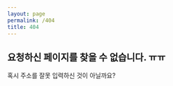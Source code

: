 ```yaml
---
layout: page
permalink: /404
title: 404 
---
```


## 요청하신 페이지를 찾을 수 없습니다. ㅠㅠ

혹시 주소를 잘못 입력하신 것이 아닐까요?